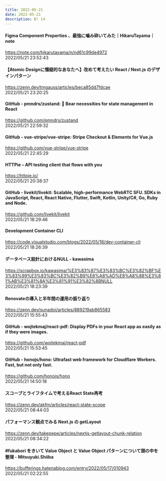 ```yaml
---
title: 2022-05-21
date: 2022-05-21
description: B! 14
---
```


#### Figma Component Properties 、最強に噛み砕いてみた｜HikaruTayama｜note
https://note.com/hikarutayama/n/nd61c99de4972<br>
2022/05/21 23:52:43<br>


#### 【Atomic Designに懐疑的なあなたへ】改めて考えたい React / Next.js のデザインパターン
https://zenn.dev/tmgauss/articles/beca85dd7fdcae<br>
2022/05/21 23:20:25<br>


#### GitHub - pmndrs/zustand: 🐻 Bear necessities for state management in React
https://github.com/pmndrs/zustand<br>
2022/05/21 22:59:32<br>


#### GitHub - vue-stripe/vue-stripe: Stripe Checkout & Elements for Vue.js
https://github.com/vue-stripe/vue-stripe<br>
2022/05/21 22:45:29<br>


#### HTTPie – API testing client that flows with you
https://httpie.io/<br>
2022/05/21 20:38:37<br>


#### GitHub - livekit/livekit: Scalable, high-performance WebRTC SFU. SDKs in JavaScript, React, React Native, Flutter, Swift, Kotlin, Unity/C#, Go, Ruby and Node.
https://github.com/livekit/livekit<br>
2022/05/21 18:29:46<br>


#### Development Container CLI
https://code.visualstudio.com/blogs/2022/05/18/dev-container-cli<br>
2022/05/21 18:26:39<br>


#### データベース設計におけるNULL - kawasima
https://scrapbox.io/kawasima/%E3%83%87%E3%83%BC%E3%82%BF%E3%83%99%E3%83%BC%E3%82%B9%E8%A8%AD%E8%A8%88%E3%81%AB%E3%81%8A%E3%81%91%E3%82%8BNULL<br>
2022/05/21 18:23:39<br>


#### Renovateの導入と半年間の運用の振り返り
https://zenn.dev/sunadoi/articles/889219ab865583<br>
2022/05/21 15:55:43<br>


#### GitHub - wojtekmaj/react-pdf: Display PDFs in your React app as easily as if they were images.
https://github.com/wojtekmaj/react-pdf<br>
2022/05/21 15:53:45<br>


#### GitHub - honojs/hono: Ultrafast web framework for Cloudflare Workers. Fast, but not only fast.
https://github.com/honojs/hono<br>
2022/05/21 14:50:18<br>


#### スコープとライフタイムで考えるReact State再考
https://zenn.dev/akfm/articles/react-state-scope<br>
2022/05/21 08:44:03<br>


#### パフォーマンス観点でみる Next.js の getLayout
https://zenn.dev/takepepe/articles/nextjs-getlayout-chunk-relation<br>
2022/05/21 08:34:22<br>


#### #fukabori をきいて Value Object と Value Object パターンについて頭の中を整理 - Mitsuyuki.Shiiba
https://bufferings.hatenablog.com/entry/2022/05/17/010943<br>
2022/05/21 02:22:55<br>


